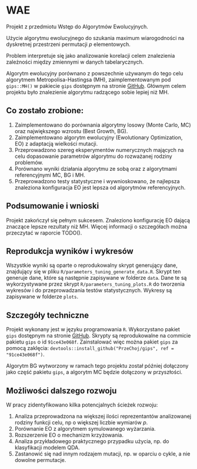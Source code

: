 # WAE
Projekt z przedmiotu Wstęp do Algorytmów Ewolucyjnych.

Użycie algorytmu ewolucyjnego do szukania maximum wiarogodności na dyskretnej przestrzeni permutacji $p$ elementowych.

Problem interpretuje się jako analizowanie korelacji celem znalezienia zależności między zmiennymi w danych tabelarycznych.

Algorytm ewolucyjny porównano z powszechnie używanym do tego celu algorytmem Metropolisa-Hastingsa (MH), zaimplementowanym pod `gips::MH()` w pakiecie `gips` dostępnym na stronie [GitHub](https://github.com/PrzeChoj/gips). Głównym celem projektu było znalezienie algorytmu radzącego sobie lepiej niż MH.

## Co zostało zrobione:
1. Zaimplementowano do porównania algorytmy losowy (Monte Carlo, MC) oraz największego wzrostu (Best Growth, BG).
2. Zaimplementowano algorytm ewolucyjny (Ewolutionary Optimization, EO) z adaptacją wielkości mutacji.
3. Przeprowadzono szereg eksperymentów numerycznych mających na celu dopasowanie parametrów algorytmu do rozważanej rodziny problemów.
4. Porównano wyniki działania algorytmu ze sobą oraz z algorytmami referencyjnymi MC, BG i MH.
5. Przeprowadzono testy statystyczne i wywnioskowano, że najlepsza znaleziona konfiguracja EO jest lepsza od algorytmów referencyjnych.

## Podsumowanie i wnioski
Projekt zakończył się pełnym sukcesem. Znaleziono konfigurację EO dającą znaczące lepsze rezultaty niż MH. Więcej informacji o szczegółach można przeczytać w raporcie TODO().

## Reprodukcja wyników i wykresów
Wszystkie wyniki są oparte o reprodukowalny skrypt generujący dane, znajdujący się w pliku `R/parameters_tuning_generate_data.R`. Skrypt ten generuje dane, które są następnie zapisywane w folderze `data`. Dane te są wykorzystywane przez skrypt `R/parameters_tuning_plots.R` do tworzenia wykresów i do przeprowadzania testów statystycznych. Wykresy są zapisywane w folderze `plots`.

## Szczegóły techniczne
Projekt wykonany jest w języku programowania `R`. Wykorzystano pakiet `gips` dostępnym na stronie [GitHub](https://github.com/PrzeChoj/gips). Skrypty są reprodukowalne na commicie pakietu `gips` o id `91ce43e068f`. Zainstalować więc można pakiet `gips` za pomocą zaklęcia: `devtools::install_github("PrzeChoj/gips", ref = "91ce43e068f")`.

Algorytm BG wytworzony w ramach tego projektu został później dołączony jako część pakietu `gips`, a algorytm MC będzie dołączony w przyszłości.

## Możliwości dalszego rozwoju
W pracy zidentyfikowano kilka potencjalnych ścieżek rozwoju:
1. Analiza przeprowadzona na większej ilości reprezentantów analizowanej rodziny funkcji celu, np o większej liczbie wymiarów $p$.
2. Porównanie EO z algorytmem symulowanego wyżarzania.
3. Rozszerzenie EO o mechanizm krzyżowania.
4. Analiza przykładowego praktycznego przypadku użycia, np. do klasyfikacji modelem QDA.
5. Zastanowić się nad innym rodzajem mutacji, np. w oparciu o cykle, a nie dowolne permutacje.




